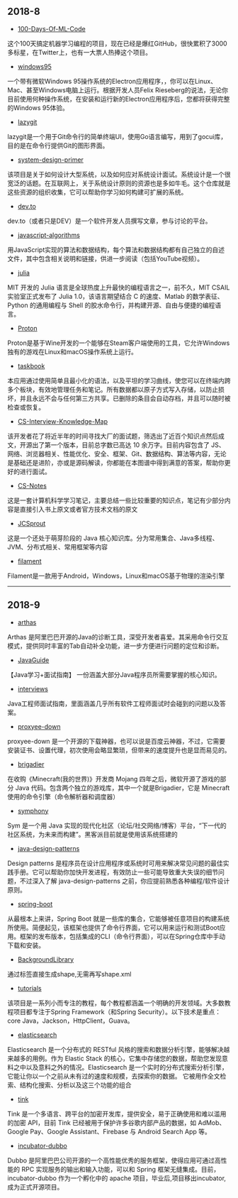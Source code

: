 ## 2018-8
- [100-Days-Of-ML-Code](https://github.com/Avik-Jain/100-Days-Of-ML-Code)

这个100天搞定机器学习编程的项目，现在已经是爆红GitHub，很快累积了3000多标星，在Twitter上，也有一大票人热捧这个项目。
  
- [windows95](https://github.com/felixrieseberg/windows95)

一个带有微软Windows 95操作系统的Electron应用程序，，你可以在Linux、Mac、甚至Windows电脑上运行。根据开发人员Felix Rieseberg的说法，无论你目前使用何种操作系统，在安装和运行新的Electron应用程序后，您都将获得完整的Windows 95体验。

- [lazygit](https://github.com/jesseduffield/lazygit)

lazygit是一个用于Git命令行的简单终端UI，使用Go语言编写，用到了gocui库，目的是在命令行提供Git的图形界面。

- [system-design-primer](https://github.com/donnemartin/system-design-primer)

该项目是关于如何设计大型系统，以及如何应对系统设计面试。系统设计是一个很宽泛的话题。在互联网上，关于系统设计原则的资源也是多如牛毛。这个仓库就是这些资源的组织收集，它可以帮助你学习如何构建可扩展的系统。

- [dev.to](https://github.com/thepracticaldev/dev.to)

dev.to（或者只是DEV）是一个软件开发人员撰写文章，参与讨论的平台。

- [javascript-algorithms](https://github.com/trekhleb/javascript-algorithms)

用JavaScript实现的算法和数据结构，每个算法和数据结构都有自己独立的自述文件，其中包含相关说明和链接，供进一步阅读（包括YouTube视频）。

- [julia](https://github.com/JuliaLang/julia)

MIT 开发的 Julia 语言是全球热度上升最快的编程语言之一，前不久，MIT CSAIL 实验室正式发布了 Julia 1.0，该语言期望结合 C 的速度、Matlab 的数学表征、Python 的通用编程与 Shell 的胶水命令行，并构建开源、自由与便捷的编程语言。

- [Proton](https://github.com/ValveSoftware/Proton)

Proton是基于Wine开发的一个能够在Steam客户端使用的工具，它允许Windows独有的游戏在Linux和macOS操作系统上运行。

- [taskbook](https://github.com/klauscfhq/taskbook)

本应用通过使用简单且最小化的语法，以及平坦的学习曲线，使您可以在终端内跨多个板块，有效地管理任务和笔记。所有数据都以原子方式写入存储，以防止损坏，并且永远不会与任何第三方共享。已删除的条目会自动存档，并且可以随时被检查或恢复。

- [CS-Interview-Knowledge-Map](https://github.com/InterviewMap/CS-Interview-Knowledge-Map)

该开发者花了将近半年的时间寻找大厂的面试题，筛选出了近百个知识点然后成文，开源出了第一个版本，目前总字数已高达 10 余万字。目前内容包含了 JS、网络、浏览器相关、性能优化、安全、框架、Git、数据结构、算法等内容，无论是基础还是进阶，亦或是源码解读，你都能在本图谱中得到满意的答案，帮助你更好的进行面试。

- [CS-Notes](https://github.com/CyC2018/CS-Notes)

这是一套计算机科学学习笔记，主要总结一些比较重要的知识点，笔记有少部分内容是直接引入书上原文或者官方技术文档的原文

- [JCSprout](https://github.com/crossoverJie/JCSprout)

这是一个还处于萌芽阶段的 Java 核心知识库。分为常用集合、Java多线程、JVM、分布式相关、常用框架等内容

- [filament](https://github.com/google/filament)

Filament是一款用于Android，Windows，Linux和macOS基于物理的渲染引擎

---

## 2018-9
- [arthas](https://github.com/alibaba/arthas)

Arthas 是阿里巴巴开源的Java的诊断工具，深受开发者喜爱。其采用命令行交互模式，提供同时丰富的Tab自动补全功能，进一步方便进行问题的定位和诊断。
  
- [JavaGuide](https://github.com/Snailclimb/JavaGuide)

【Java学习+面试指南】 一份涵盖大部分Java程序员所需要掌握的核心知识。

- [interviews](https://github.com/kdn251/interviews)

Java工程师面试指南，里面涵盖几乎所有软件工程师面试时会碰到的问题以及答案。

- [proxyee-down](https://github.com/proxyee-down-org/proxyee-down)

proxyee-down 是一个开源的下载神器，也可以说是百度云神器，不过，它需要安装证书、设置代理，初次使用会略显繁琐，但带来的速度提升也是显而易见的。

- [brigadier](https://github.com/Mojang/brigadier)

在收购《Minecraft(我的世界)》开发商 Mojang 四年之后，微软开源了游戏的部分 Java 代码。包含两个独立的游戏库，其中一个就是Brigadier，它是 Minecraft 使用的命令引擎（命令解析器和调度器）

- [symphony](https://github.com/b3log/symphony)

Sym 是一个用 Java 实现的现代化社区（论坛/社交网络/博客）平台，“下一代的社区系统，为未来而构建”。黑客派目前就是使用该系统搭建的

- [java-design-patterns](https://github.com/iluwatar/java-design-patterns)

Design patterns 是程序员在设计应用程序或系统时可用来解决常见问题的最佳实践手册。它可以帮助你加快开发进程，有效防止一些可能导致重大失误的细节问题，不过深入了解 java-design-patterns 之前，你应提前熟悉各种编程/软件设计原则。

- [spring-boot](https://github.com/spring-projects/spring-boot)

从最根本上来讲，Spring Boot 就是一些库的集合，它能够被任意项目的构建系统所使用。简便起见，该框架也提供了命令行界面，它可以用来运行和测试Boot应用。框架的发布版本，包括集成的CLI（命令行界面），可以在Spring仓库中手动下载和安装。

- [BackgroundLibrary](https://github.com/JavaNoober/BackgroundLibrary)

通过标签直接生成shape,无需再写shape.xml

- [tutorials](https://github.com/eugenp/tutorials)

该项目是一系列小而专注的教程，每个教程都涵盖一个明确的开发领域。大多数教程项目都专注于Spring Framework（和Spring Security）。以下技术是重点：core Java，Jackson，HttpClient，Guava。

- [elasticsearch](https://github.com/elastic/elasticsearch)

Elasticsearch 是一个分布式的 RESTful 风格的搜索和数据分析引擎，能够解决越来越多的用例。作为 Elastic Stack 的核心，它集中存储您的数据，帮助您发现意料之中以及意料之外的情况。Elasticsearch 是一个实时的分布式搜索分析引擎， 它能让你以一个之前从未有过的速度和规模，去探索你的数据。 它被用作全文检索、结构化搜索、分析以及这三个功能的组合

- [tink](https://github.com/google/tink)

Tink 是一个多语言、跨平台的加密开发库，提供安全，易于正确使用和难以滥用的加密 API，目前 Tink 已经被用于保护许多谷歌内部产品的数据，如 AdMob、Google Pay、Google Assistant、Firebase 与 Android Search App 等。

- [incubator-dubbo](https://github.com/apache/incubator-dubbo)

Dubbo 是阿里巴巴公司开源的一个高性能优秀的服务框架，使得应用可通过高性能的 RPC 实现服务的输出和输入功能，可以和 Spring 框架无缝集成。目前，incubator-dubbo 作为一个孵化中的 apache 项目，毕业后,项目移出incubator,成为正式开源项目。
